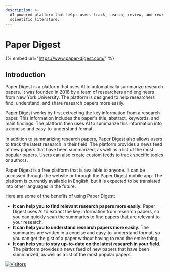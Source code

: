 ```yaml
---
description: >-
  AI-powered platform that helps users track, search, review, and rewrite
  scientific literature.
---
```


# Paper Digest

{% embed url="https://www.paper-digest.com/" %}

## Introduction

Paper Digest is a platform that uses AI to automatically summarize research papers. It was founded in 2018 by a team of researchers and engineers from New York University. The platform is designed to help researchers find, understand, and share research papers more easily.

Paper Digest works by first extracting the key information from a research paper. This information includes the paper's title, abstract, keywords, and main findings. The platform then uses AI to summarize this information into a concise and easy-to-understand format.

In addition to summarizing research papers, Paper Digest also allows users to track the latest research in their field. The platform provides a news feed of new papers that have been summarized, as well as a list of the most popular papers. Users can also create custom feeds to track specific topics or authors.

Paper Digest is a free platform that is available to anyone. It can be accessed through the website or through the Paper Digest mobile app. The platform is currently available in English, but it is expected to be translated into other languages in the future.

Here are some of the benefits of using Paper Digest:

* **It can help you to find relevant research papers more easily.** Paper Digest uses AI to extract the key information from research papers, so you can quickly scan the summaries to find papers that are relevant to your research.
* **It can help you to understand research papers more easily.** The summaries are written in a concise and easy-to-understand format, so you can get the gist of a paper without having to read the entire thing.
* **It can help you to stay up-to-date on the latest research in your field.** The platform provides a news feed of new papers that have been summarized, as well as a list of the most popular papers.

[![Visitors](https://api.visitorbadge.io/api/visitors?path=https%3A%2F%2Fgithub.com%2Fdrshahizan\&labelColor=%23697689\&countColor=%23555555\&style=plastic)](https://visitorbadge.io/status?path=https%3A%2F%2Fgithub.com%2Fdrshahizan)
